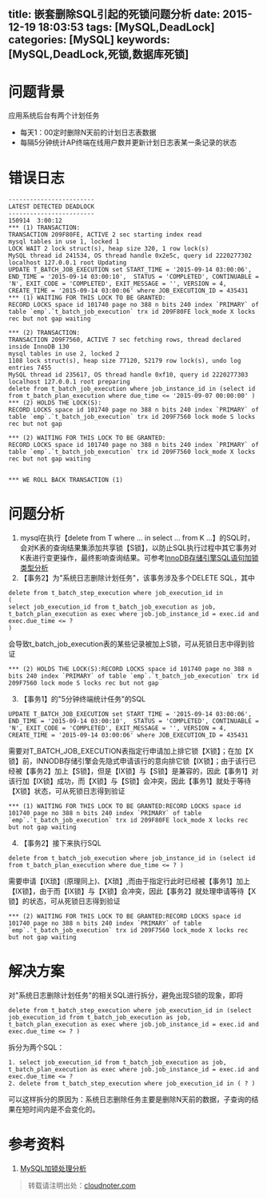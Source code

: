 title: 嵌套删除SQL引起的死锁问题分析
date: 2015-12-19 18:03:53
tags: [MySQL,DeadLock]
categories: [MySQL]
keywords: [MySQL,DeadLock,死锁,数据库死锁]
---
# 问题背景
应用系统后台有两个计划任务

 - 每天1：00定时删除N天前的计划日志表数据
 - 每隔5分钟统计AP终端在线用户数并更新计划日志表某一条记录的状态

 <!--more-->
# 错误日志
```
------------------------
LATEST DETECTED DEADLOCK
------------------------
150914  3:00:12
*** (1) TRANSACTION:
TRANSACTION 209F80FE, ACTIVE 2 sec starting index read
mysql tables in use 1, locked 1
LOCK WAIT 2 lock struct(s), heap size 320, 1 row lock(s)
MySQL thread id 241534, OS thread handle 0x2e5c, query id 2220277302 localhost 127.0.0.1 root Updating
UPDATE T_BATCH_JOB_EXECUTION set START_TIME = '2015-09-14 03:00:06', END_TIME = '2015-09-14 03:00:10',  STATUS = 'COMPLETED', CONTINUABLE = 'N', EXIT_CODE = 'COMPLETED', EXIT_MESSAGE = '', VERSION = 4, CREATE_TIME = '2015-09-14 03:00:06' where JOB_EXECUTION_ID = 435431
*** (1) WAITING FOR THIS LOCK TO BE GRANTED:
RECORD LOCKS space id 101740 page no 388 n bits 240 index `PRIMARY` of table `emp`.`t_batch_job_execution` trx id 209F80FE lock_mode X locks rec but not gap waiting

*** (2) TRANSACTION:
TRANSACTION 209F7560, ACTIVE 7 sec fetching rows, thread declared inside InnoDB 130
mysql tables in use 2, locked 2
1108 lock struct(s), heap size 77120, 52179 row lock(s), undo log entries 7455
MySQL thread id 235617, OS thread handle 0xf10, query id 2220277303 localhost 127.0.0.1 root preparing
delete from t_batch_job_execution where job_instance_id in (select id from t_batch_plan_execution where due_time <= '2015-09-07 00:00:00' )
*** (2) HOLDS THE LOCK(S):
RECORD LOCKS space id 101740 page no 388 n bits 240 index `PRIMARY` of table `emp`.`t_batch_job_execution` trx id 209F7560 lock mode S locks rec but not gap

*** (2) WAITING FOR THIS LOCK TO BE GRANTED:
RECORD LOCKS space id 101740 page no 388 n bits 240 index `PRIMARY` of table `emp`.`t_batch_job_execution` trx id 209F7560 lock_mode X locks rec but not gap waiting


*** WE ROLL BACK TRANSACTION (1)
```

# 问题分析

 1. mysql在执行【delete from T where ... in select ... from K ...】的SQL时，会对K表的查询结果集添加共享锁【S锁】，以防止SQL执行过程中其它事务对K表进行变更操作，最终影响查询结果。可参考[InnoDB存储引擎SQL语句加锁类型分析][1]
 2. 【事务2】为"系统日志删除计划任务"，该事务涉及多个DELETE SQL，其中
```
delete from t_batch_step_execution where job_execution_id in 
(
select job_execution_id from t_batch_job_execution as job, t_batch_plan_execution as exec where job.job_instance_id = exec.id and exec.due_time <= ? 
)
```
会导致t_batch_job_execution表的某些记录被加上S锁，可从死锁日志中得到验证
```
*** (2) HOLDS THE LOCK(S):RECORD LOCKS space id 101740 page no 388 n bits 240 index `PRIMARY` of table `emp`.`t_batch_job_execution` trx id 209F7560 lock mode S locks rec but not gap
```
3. 【事务1】的"5分钟终端统计任务"的SQL
```
UPDATE T_BATCH_JOB_EXECUTION set START_TIME = '2015-09-14 03:00:06', END_TIME = '2015-09-14 03:00:10',  STATUS = 'COMPLETED', CONTINUABLE = 'N', EXIT_CODE = 'COMPLETED', EXIT_MESSAGE = '', VERSION = 4, CREATE_TIME = '2015-09-14 03:00:06' where JOB_EXECUTION_ID = 435431
```
需要对T_BATCH_JOB_EXECUTION表指定行申请加上排它锁【X锁】；在加【X锁】前，INNODB存储引擎会先隐式申请该行的意向排它锁【IX锁】；由于该行已经被【事务2】加上【S锁】，但是【IX锁】与【S锁】是兼容的，因此【事务1】对该行加【IX锁】成功，而【X锁】与【S锁】会冲突，因此【事务1】就处于等待【X锁】状态，可从死锁日志得到验证
```
*** (1) WAITING FOR THIS LOCK TO BE GRANTED:RECORD LOCKS space id 101740 page no 388 n bits 240 index `PRIMARY` of table `emp`.`t_batch_job_execution` trx id 209F80FE lock_mode X locks rec but not gap waiting
```
4. 【事务2】接下来执行SQL
```
delete from t_batch_job_execution where job_instance_id in (select id from t_batch_plan_execution where due_time <= ? )
```
需要申请【IX琐】(原理同上)、【X琐】,而由于指定行此时已经被【事务1】加上【IX锁】，由于而【IX锁】与【X锁】会冲突，因此【事务2】就处理申请等待【X锁】的状态，可从死锁日志得到验证
```
*** (2) WAITING FOR THIS LOCK TO BE GRANTED:RECORD LOCKS space id 101740 page no 388 n bits 240 index `PRIMARY` of table `emp`.`t_batch_job_execution` trx id 209F7560 lock_mode X locks rec but not gap waiting
```
# 解决方案
对"系统日志删除计划任务"的相关SQL进行拆分，避免出现S锁的现象，即将
```
delete from t_batch_step_execution where job_execution_id in (select job_execution_id from t_batch_job_execution as job, t_batch_plan_execution as exec where job.job_instance_id = exec.id and exec.due_time <= ? )
```
拆分为两个SQL：
```
1. select job_execution_id from t_batch_job_execution as job, t_batch_plan_execution as exec where job.job_instance_id = exec.id and exec.due_time <= ? 
2. delete from t_batch_step_execution where job_execution_id in ( ? )
```
可以这样拆分的原因为：系统日志删除任务主要是删除N天前的数据，子查询的结果在短时间内是不会变化的。

# 参考资料
1. [MySQL加锁处理分析][2]


> 转载请注明出处：[cloudnoter.com](http://cloudnoter.com)


  [1]: http://dev.mysql.com/doc/refman/5.7/en/innodb-locks-set.html
  [2]: http://hedengcheng.com/?p=771

